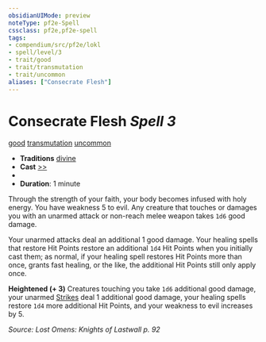 ```yaml
---
obsidianUIMode: preview
noteType: pf2e-Spell
cssclass: pf2e,pf2e-spell
tags:
- compendium/src/pf2e/lokl
- spell/level/3
- trait/good
- trait/transmutation
- trait/uncommon
aliases: ["Consecrate Flesh"]
---
```

# Consecrate Flesh *Spell 3*   
[good](rules/traits/good.md "Good Alignment Trait")  [transmutation](rules/traits/transmutation.md "Transmutation School Trait")  [uncommon](rules/traits/uncommon.md "Uncommon Rarity Trait")  

- **Traditions** [divine](rules/traits/divine.md "Divine Tradition Trait")
- **Cast** [>>](rules/core-rulebook/chapter-9-playing-the-game.md#Actions "Two-Action") 
- 
- **Duration**: 1 minute

Through the strength of your faith, your body becomes infused with holy energy. You have weakness 5 to evil. Any creature that touches or damages you with an unarmed attack or non-reach melee weapon takes `1d6` good damage.

Your unarmed attacks deal an additional 1 good damage. Your healing spells that restore Hit Points restore an additional `1d4` Hit Points when you initially cast them; as normal, if your healing spell restores Hit Points more than once, grants fast healing, or the like, the additional Hit Points still only apply once.

**Heightened (+ 3)** Creatures touching you take `1d6` additional good damage, your unarmed [Strikes](rules/actions/strike.md) deal 1 additional good damage, your healing spells restore `1d4` more additional Hit Points, and your weakness to evil increases by 5.

*Source: Lost Omens: Knights of Lastwall p. 92*